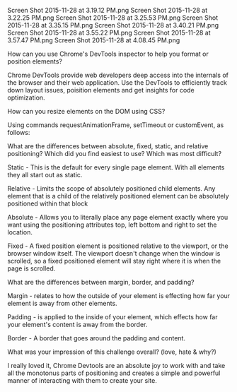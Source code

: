 Screen Shot 2015-11-28 at 3.19.12 PM.png
Screen Shot 2015-11-28 at 3.22.25 PM.png
Screen Shot 2015-11-28 at 3.25.53 PM.png
Screen Shot 2015-11-28 at 3.35.15 PM.png
Screen Shot 2015-11-28 at 3.40.21 PM.png
Screen Shot 2015-11-28 at 3.55.22 PM.png
Screen Shot 2015-11-28 at 3.57.47 PM.png
Screen Shot 2015-11-28 at 4.08.45 PM.png

How can you use Chrome's DevTools inspector to help you format or position elements?

Chrome DevTools provide web developers deep access into the internals of the browser and their web application. Use the DevTools to efficiently track down layout issues, poisition elements and get insights for code optimization.



How can you resize elements on the DOM using CSS?

Using commands requestAnimationFrame, setTimeout or customEvent, as follows:

What are the differences between absolute, fixed, static, and relative positioning? Which did you find easiest to use? Which was most difficult?

Static - This is the default for every single page element. With all elements they all start out as static.

Relative - Limits the scope of absolutely positioned child elements. Any element that is a child of the relatively positioned element can be absolutely positioned within that block

Absolute - Allows you to literally place any page element exactly where you want using the positioning attributes top, left bottom and right to set the location.

Fixed - A fixed position element is positioned relative to the viewport, or the browser window itself. The viewport doesn't change when the window is scrolled, so a fixed positioned element will stay right where it is when the page is scrolled.

What are the differences between margin, border, and padding?

Margin - relates to how the outside of your element is effecting how far your element is away from other elements.

Padding - is applied to the inside of your element, which effects how far your element's content is away from the border.

Border - A border that goes around the padding and content.


What was your impression of this challenge overall? (love, hate & why?)

I really loved it, Chrome Devtools are an absolute joy to work with and take all the monotonus parts of positioning and creates a simple and powerful manner of interacting with them to create your site.
